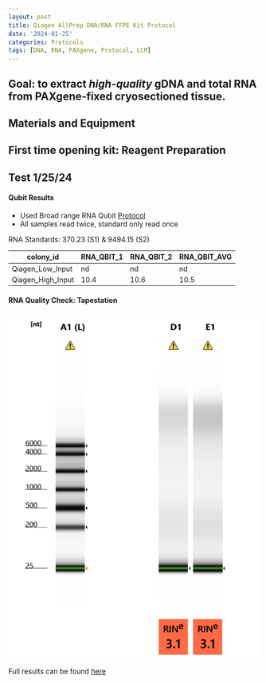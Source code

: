 ```yaml
---
layout: post
title: Qiagen AllPrep DNA/RNA FFPE Kit Protocol
date: '2024-01-25'
categories: Protocols
tags: [DNA, RNA, PAXgene, Protocol, LCM]
---
```


## Goal: to extract *high-quality* gDNA and total RNA from PAXgene-fixed cryosectioned tissue.

## Materials and Equipment


## First time opening kit: Reagent Preparation




## Test 1/25/24

#### Qubit Results

- Used Broad range RNA Qubit [Protocol](https://zdellaert.github.io/ZD_Putnam_Lab_Notebook/Qubit-Protocol/)
- All samples read twice, standard only read once

 RNA Standards: 370.23 (S1) & 9494.15 (S2)

| colony_id | RNA_QBIT_1 | RNA_QBIT_2 | RNA_QBIT_AVG |
|-----------|------------|------------|--------------|
| Qiagen_Low_Input   |  nd   |  nd    |   nd       |
| Qiagen_High_Input  |  10.4   |  10.6     |   10.5       |

#### RNA Quality Check: Tapestation

![2024-01-25_Qiagen.JPG](https://github.com/zdellaert/ZD_Putnam_Lab_Notebook/blob/master/images/tapestation/2024-01-25_Qiagen.JPG?raw=true)

Full results can be found [here](https://github.com/zdellaert/ZD_Putnam_Lab_Notebook/blob/master/images/tapestation/2024-01-25.pdf)
